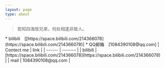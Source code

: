 ```yaml
---
layout: page
type: about
---
```

<blockquote class="blockquote-center">若知四海皆兄弟，何处相逢非故人。</blockquote>
 * bilibili&emsp;[[https://space.bilibili.com/214366078](https://space.bilibili.com/214366078)]  
 * QQ邮箱&emsp;[1084390108@qq.com]
 | Contect me | link |
 | ------ | ------- |
 | bilibili | [https://space.bilibili.com/214366078](https://space.bilibili.com/214366078) |
 | mail | 1084390108@qq.com |
